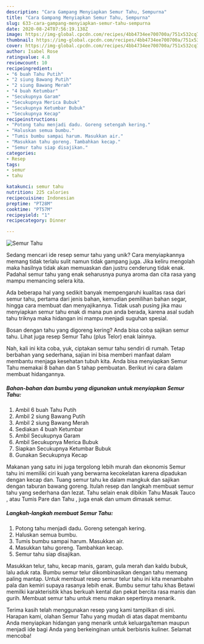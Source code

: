 ```yaml
---
description: "Cara Gampang Menyiapkan Semur Tahu, Sempurna"
title: "Cara Gampang Menyiapkan Semur Tahu, Sempurna"
slug: 633-cara-gampang-menyiapkan-semur-tahu-sempurna
date: 2020-08-24T07:56:19.138Z
image: https://img-global.cpcdn.com/recipes/4bb4734ee700700a/751x532cq70/semur-tahu-foto-resep-utama.jpg
thumbnail: https://img-global.cpcdn.com/recipes/4bb4734ee700700a/751x532cq70/semur-tahu-foto-resep-utama.jpg
cover: https://img-global.cpcdn.com/recipes/4bb4734ee700700a/751x532cq70/semur-tahu-foto-resep-utama.jpg
author: Isabel Rose
ratingvalue: 4.8
reviewcount: 10
recipeingredient:
- "6 buah Tahu Putih"
- "2 siung Bawang Putih"
- "2 siung Bawang Merah"
- "4 buah Ketumbar"
- "Secukupnya Garam"
- "Secukupnya Merica Bubuk"
- "Secukupnya Ketumbar Bubuk"
- "Secukupnya Kecap"
recipeinstructions:
- "Potong tahu menjadi dadu. Goreng setengah kering."
- "Haluskan semua bumbu."
- "Tumis bumbu sampai harum. Masukkan air."
- "Masukkan tahu goreng. Tambahkan kecap."
- "Semur tahu siap disajikan."
categories:
- Resep
tags:
- semur
- tahu

katakunci: semur tahu 
nutrition: 225 calories
recipecuisine: Indonesian
preptime: "PT28M"
cooktime: "PT57M"
recipeyield: "1"
recipecategory: Dinner

---
```



![Semur Tahu](https://img-global.cpcdn.com/recipes/4bb4734ee700700a/751x532cq70/semur-tahu-foto-resep-utama.jpg)

Sedang mencari ide resep semur tahu yang unik? Cara menyiapkannya memang tidak terlalu sulit namun tidak gampang juga. Jika keliru mengolah maka hasilnya tidak akan memuaskan dan justru cenderung tidak enak. Padahal semur tahu yang enak seharusnya punya aroma dan cita rasa yang mampu memancing selera kita.

Ada beberapa hal yang sedikit banyak mempengaruhi kualitas rasa dari semur tahu, pertama dari jenis bahan, kemudian pemilihan bahan segar, hingga cara membuat dan menyajikannya. Tidak usah pusing jika mau menyiapkan semur tahu enak di mana pun anda berada, karena asal sudah tahu triknya maka hidangan ini mampu menjadi suguhan spesial.

Bosan dengan tahu yang digoreng kering? Anda bisa coba sajikan semur tahu. Lihat juga resep Semur Tahu (plus Telor) enak lainnya.


Nah, kali ini kita coba, yuk, ciptakan semur tahu sendiri di rumah. Tetap berbahan yang sederhana, sajian ini bisa memberi manfaat dalam membantu menjaga kesehatan tubuh kita. Anda bisa menyiapkan Semur Tahu memakai 8 bahan dan 5 tahap pembuatan. Berikut ini cara dalam membuat hidangannya.

<!--inarticleads1-->

##### Bahan-bahan dan bumbu yang digunakan untuk menyiapkan Semur Tahu:

1. Ambil 6 buah Tahu Putih
1. Ambil 2 siung Bawang Putih
1. Ambil 2 siung Bawang Merah
1. Sediakan 4 buah Ketumbar
1. Ambil Secukupnya Garam
1. Ambil Secukupnya Merica Bubuk
1. Siapkan Secukupnya Ketumbar Bubuk
1. Gunakan Secukupnya Kecap


Makanan yang satu ini juga tergolong lebih murah dan ekonomis Semur tahu ini memiliki ciri kuah yang berwarna kecokelatan karena dipadukan dengan kecap dan. Tuang semur tahu ke dalam mangkuk dan sajikan dengan taburan bawang goreng. Itulah resep dan langkah membuat semur tahu yang sederhana dan lezat. Tahu selain enak dibikin Tahu Masak Tauco , atau Tumis Pare dan Tahu , juga enak dan umum dimasak semur. 

<!--inarticleads2-->

##### Langkah-langkah membuat Semur Tahu:

1. Potong tahu menjadi dadu. Goreng setengah kering.
1. Haluskan semua bumbu.
1. Tumis bumbu sampai harum. Masukkan air.
1. Masukkan tahu goreng. Tambahkan kecap.
1. Semur tahu siap disajikan.


Masukkan telur, tahu, kecap manis, garam, gula merah dan kaldu bubuk, lalu aduk rata. Bumbu semur telur dikombinasikan dengan tahu memang paling mantap. Untuk membuat resep semur telur tahu ini kita menambahn pala dan kemiri supaya rasanya lebih enak. Bumbu semur tahu khas Betawi memilki karakterisitik khas berkuah kental dan pekat bercita rasa manis dan gurih. Membuat semur tahu untuk menu makan sepertinya menarik. 

Terima kasih telah menggunakan resep yang kami tampilkan di sini. Harapan kami, olahan Semur Tahu yang mudah di atas dapat membantu Anda menyiapkan hidangan yang menarik untuk keluarga/teman maupun menjadi ide bagi Anda yang berkeinginan untuk berbisnis kuliner. Selamat mencoba!
